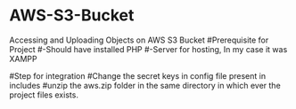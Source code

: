# AWS-S3-Bucket
Accessing and Uploading Objects on AWS S3 Bucket
#Prerequisite for Project
#-Should have installed PHP
#-Server for hosting, In my case it was XAMPP

#Step for integration
#Change the secret keys in config file present in includes
#unzip the aws.zip folder in the same directory in which ever the project files exists.
